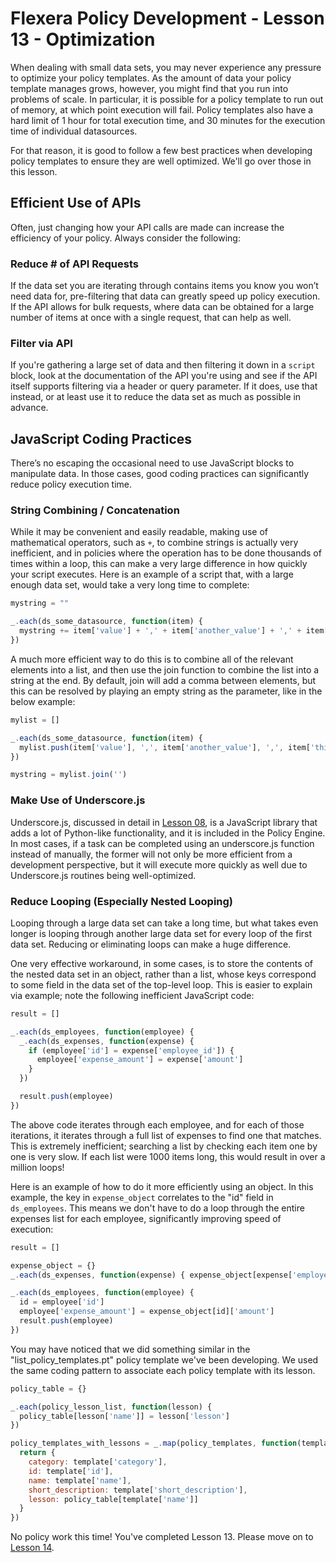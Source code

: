 # Flexera Policy Development - Lesson 13 - Optimization

When dealing with small data sets, you may never experience any pressure to optimize your policy templates. As the amount of data your policy template manages grows, however, you might find that you run into problems of scale. In particular, it is possible for a policy template to run out of memory, at which point execution will fail. Policy templates also have a hard limit of 1 hour for total execution time, and 30 minutes for the execution time of individual datasources.

For that reason, it is good to follow a few best practices when developing policy templates to ensure they are well optimized. We'll go over those in this lesson.

## Efficient Use of APIs

Often, just changing how your API calls are made can increase the efficiency of your policy. Always consider the following:

### Reduce # of API Requests

If the data set you are iterating through contains items you know you won’t need data for, pre-filtering that data can greatly speed up policy execution. If the API allows for bulk requests, where data can be obtained for a large number of items at once with a single request, that can help as well.

### Filter via API

If you're gathering a large set of data and then filtering it down in a `script` block, look at the documentation of the API you're using and see if the API itself supports filtering via a header or query parameter. If it does, use that instead, or at least use it to reduce the data set as much as possible in advance.

## JavaScript Coding Practices

There’s no escaping the occasional need to use JavaScript blocks to manipulate data. In those cases, good coding practices can significantly reduce policy execution time.

### String Combining / Concatenation

While it may be convenient and easily readable, making use of mathematical operators, such as `+`, to combine strings is actually very inefficient, and in policies where the operation has to be done thousands of times within a loop, this can make a very large difference in how quickly your script executes. Here is an example of a script that, with a large enough data set, would take a very long time to complete:

```javascript
mystring = ""

_.each(ds_some_datasource, function(item) {
  mystring += item['value'] + ',' + item['another_value'] + ',' + item['third_value'] + "\n"
})
```

A much more efficient way to do this is to combine all of the relevant elements into a list, and then use the join function to combine the list into a string at the end. By default, join will add a comma between elements, but this can be resolved by playing an empty string as the parameter, like in the below example:

```javascript
mylist = []

_.each(ds_some_datasource, function(item) {
  mylist.push(item['value'], ',', item['another_value'], ',', item['third_value'], "\n")
})

mystring = mylist.join('')
```

### Make Use of Underscore.js

Underscore.js, discussed in detail in [Lesson 08](https://github.com/flexera-public/policy_engine_training/blob/main/08_underscore/README.md), is a JavaScript library that adds a lot of Python-like functionality, and it is included in the Policy Engine. In most cases, if a task can be completed using an underscore.js function instead of manually, the former will not only be more efficient from a development perspective, but it will execute more quickly as well due to Underscore.js routines being well-optimized.

### Reduce Looping (Especially Nested Looping)

Looping through a large data set can take a long time, but what takes even longer is looping through another large data set for every loop of the first data set. Reducing or eliminating loops can make a huge difference.

One very effective workaround, in some cases, is to store the contents of the nested data set in an object, rather than a list, whose keys correspond to some field in the data set of the top-level loop. This is easier to explain via example; note the following inefficient JavaScript code:

```javascript
result = []

_.each(ds_employees, function(employee) {
  _.each(ds_expenses, function(expense) {
    if (employee['id'] = expense['employee_id']) {
      employee['expense_amount'] = expense['amount']
    }
  })

  result.push(employee)
})
```

The above code iterates through each employee, and for each of those iterations, it iterates through a full list of expenses to find one that matches. This is extremely inefficient; searching a list by checking each item one by one is very slow. If each list were 1000 items long, this would result in over a million loops!

Here is an example of how to do it more efficiently using an object. In this example, the key in `expense_object` correlates to the "id" field in `ds_employees`. This means we don't have to do a loop through the entire expenses list for each employee, significantly improving speed of execution:

```javascript
result = []

expense_object = {}
_.each(ds_expenses, function(expense) { expense_object[expense['employee_id']] = expense })

_.each(ds_employees, function(employee) {
  id = employee['id']
  employee['expense_amount'] = expense_object[id]['amount']
  result.push(employee)
})
```

You may have noticed that we did something similar in the "list_policy_templates.pt" policy template we've been developing. We used the same coding pattern to associate each policy template with its lesson.

```javascript
policy_table = {}

_.each(policy_lesson_list, function(lesson) {
  policy_table[lesson['name']] = lesson['lesson']
})

policy_templates_with_lessons = _.map(policy_templates, function(template) {
  return {
    category: template['category'],
    id: template['id'],
    name: template['name'],
    short_description: template['short_description'],
    lesson: policy_table[template['name']]
  }
})
```

No policy work this time! You've completed Lesson 13. Please move on to [Lesson 14](https://github.com/flexera-public/policy_engine_training/blob/main/14_misc/README.md).
